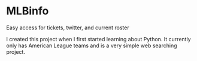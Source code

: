 # MLBinfo
Easy access for tickets, twitter, and current roster

I created this project when I first started learning about Python. It currently only has American League teams and is a very simple web searching project.
